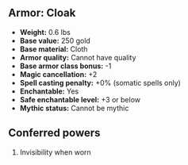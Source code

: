 ## Armor: Cloak

- **Weight:** 0.6 lbs
- **Base value:** 250 gold
- **Base material:** Cloth
- **Armor quality:** Cannot have quality
- **Base armor class bonus:** -1
- **Magic cancellation:** +2
- **Spell casting penalty:** +0% (somatic spells only)
- **Enchantable:** Yes
- **Safe enchantable level:** +3 or below
- **Mythic status:** Cannot be mythic

## Conferred powers

1. Invisibility when worn
